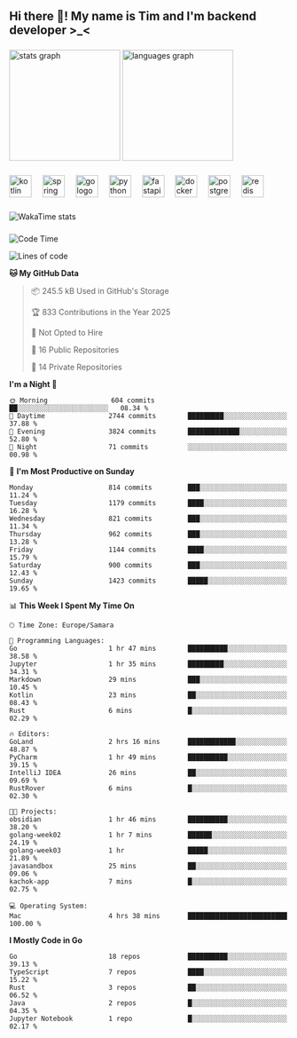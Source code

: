 <h2 align="left">Hi there 👋! My name is Tim and I'm backend developer >_<</h2>

###

<div align="left">
  <img src="https://github-readme-stats-qilm.vercel.app/api?username=intezya&hide_title=false&hide_rank=false&show_icons=true&include_all_commits=true&count_private=true&disable_animations=false&theme=omni&locale=en&hide_border=true&order=1&show=prs_merged&hide=issues" height="200" alt="stats graph"  />
  <img src="https://github-readme-stats-qilm.vercel.app/api/top-langs?username=intezya&locale=en&hide_title=false&layout=donut&langs_count=5&theme=omni&hide_border=true&order=2&exclude_repo=github-readme-stats&hide=mako" height="200" alt="languages graph"  />
</div>

###

<div align="left">
  <img src="https://img.shields.io/badge/Kotlin-7F52FF?logo=kotlin&logoColor=white&style=for-the-badge" height="40" alt="kotlin logo"  />
  <img width="12" />
  <img src="https://img.shields.io/badge/Spring-6DB33F?logo=spring&logoColor=black&style=for-the-badge" height="40" alt="spring logo"  />
  <img width="12" />
  <img src="https://img.shields.io/badge/Go-00ADD8?logo=go&logoColor=white&style=for-the-badge" height="40" alt="go logo"  />
  <img width="12" />
  <img src="https://img.shields.io/badge/Python-3776AB?logo=python&logoColor=white&style=for-the-badge" height="40" alt="python logo"  />
  <img width="12" />
  <img src="https://img.shields.io/badge/FastAPI-009688?logo=fastapi&logoColor=white&style=for-the-badge" height="40" alt="fastapi logo"  />
  <img width="12" />
  <img src="https://img.shields.io/badge/Docker-2496ED?logo=docker&logoColor=white&style=for-the-badge" height="40" alt="docker logo"  />
  <img width="12" />
  <img src="https://img.shields.io/badge/PostgreSQL-4169E1?logo=postgresql&logoColor=white&style=for-the-badge" height="40" alt="postgresql logo"  />
  <img width="12" />
  <img src="https://img.shields.io/badge/Redis-DC382D?logo=redis&logoColor=white&style=for-the-badge" height="40" alt="redis logo"  />
</div>

###

<picture>
	<source
		srcset="https://github-readme-stats-qilm.vercel.app/api/wakatime?username=intezya&theme=omni&layout=compact&hide_border=true"
		media="(prefers-color-scheme: dark)%2C (prefers-color-scheme: no-preference)"
	/>
	<img alt="WakaTime stats" src="https://github-readme-stats-qilm.vercel.app/api/wakatime?username=intezya&theme=omni&layout=compact&hide_border=true&"/>
</picture>

###

<!--START_SECTION:waka-->
![Code Time](http://img.shields.io/badge/Code%20Time-954%20hrs%2013%20mins-blue)

![Lines of code](https://img.shields.io/badge/From%20Hello%20World%20I%27ve%20Written-1.7%20million%20lines%20of%20code-blue)

**🐱 My GitHub Data** 

> 📦 245.5 kB Used in GitHub's Storage 
 > 
> 🏆 833 Contributions in the Year 2025
 > 
> 🚫 Not Opted to Hire
 > 
> 📜 16 Public Repositories 
 > 
> 🔑 14 Private Repositories 
 > 
**I'm a Night 🦉** 

```text
🌞 Morning                604 commits         ██░░░░░░░░░░░░░░░░░░░░░░░   08.34 % 
🌆 Daytime                2744 commits        █████████░░░░░░░░░░░░░░░░   37.88 % 
🌃 Evening                3824 commits        █████████████░░░░░░░░░░░░   52.80 % 
🌙 Night                  71 commits          ░░░░░░░░░░░░░░░░░░░░░░░░░   00.98 % 
```
📅 **I'm Most Productive on Sunday** 

```text
Monday                   814 commits         ███░░░░░░░░░░░░░░░░░░░░░░   11.24 % 
Tuesday                  1179 commits        ████░░░░░░░░░░░░░░░░░░░░░   16.28 % 
Wednesday                821 commits         ███░░░░░░░░░░░░░░░░░░░░░░   11.34 % 
Thursday                 962 commits         ███░░░░░░░░░░░░░░░░░░░░░░   13.28 % 
Friday                   1144 commits        ████░░░░░░░░░░░░░░░░░░░░░   15.79 % 
Saturday                 900 commits         ███░░░░░░░░░░░░░░░░░░░░░░   12.43 % 
Sunday                   1423 commits        █████░░░░░░░░░░░░░░░░░░░░   19.65 % 
```


📊 **This Week I Spent My Time On** 

```text
🕑︎ Time Zone: Europe/Samara

💬 Programming Languages: 
Go                       1 hr 47 mins        ██████████░░░░░░░░░░░░░░░   38.58 % 
Jupyter                  1 hr 35 mins        █████████░░░░░░░░░░░░░░░░   34.31 % 
Markdown                 29 mins             ███░░░░░░░░░░░░░░░░░░░░░░   10.45 % 
Kotlin                   23 mins             ██░░░░░░░░░░░░░░░░░░░░░░░   08.43 % 
Rust                     6 mins              █░░░░░░░░░░░░░░░░░░░░░░░░   02.29 % 

🔥 Editors: 
GoLand                   2 hrs 16 mins       ████████████░░░░░░░░░░░░░   48.87 % 
PyCharm                  1 hr 49 mins        ██████████░░░░░░░░░░░░░░░   39.15 % 
IntelliJ IDEA            26 mins             ██░░░░░░░░░░░░░░░░░░░░░░░   09.69 % 
RustRover                6 mins              █░░░░░░░░░░░░░░░░░░░░░░░░   02.30 % 

🐱‍💻 Projects: 
obsidian                 1 hr 46 mins        ██████████░░░░░░░░░░░░░░░   38.20 % 
golang-week02            1 hr 7 mins         ██████░░░░░░░░░░░░░░░░░░░   24.19 % 
golang-week03            1 hr                █████░░░░░░░░░░░░░░░░░░░░   21.89 % 
javasandbox              25 mins             ██░░░░░░░░░░░░░░░░░░░░░░░   09.06 % 
kachok-app               7 mins              █░░░░░░░░░░░░░░░░░░░░░░░░   02.75 % 

💻 Operating System: 
Mac                      4 hrs 38 mins       █████████████████████████   100.00 % 
```

**I Mostly Code in Go** 

```text
Go                       18 repos            ██████████░░░░░░░░░░░░░░░   39.13 % 
TypeScript               7 repos             ████░░░░░░░░░░░░░░░░░░░░░   15.22 % 
Rust                     3 repos             ██░░░░░░░░░░░░░░░░░░░░░░░   06.52 % 
Java                     2 repos             █░░░░░░░░░░░░░░░░░░░░░░░░   04.35 % 
Jupyter Notebook         1 repo              █░░░░░░░░░░░░░░░░░░░░░░░░   02.17 % 
```




<!--END_SECTION:waka-->
